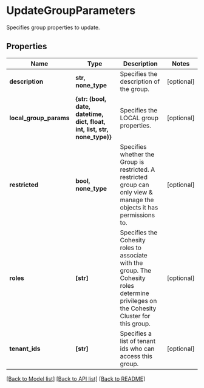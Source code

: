 # UpdateGroupParameters

Specifies group properties to update.

## Properties
Name | Type | Description | Notes
------------ | ------------- | ------------- | -------------
**description** | **str, none_type** | Specifies the description of the group. | [optional] 
**local_group_params** | **{str: (bool, date, datetime, dict, float, int, list, str, none_type)}** | Specifies the LOCAL group properties. | [optional] 
**restricted** | **bool, none_type** | Specifies whether the Group is restricted. A restricted group can only view &amp; manage the objects it has permissions to. | [optional] 
**roles** | **[str]** | Specifies the Cohesity roles to associate with the group. The Cohesity roles determine privileges on the Cohesity Cluster for this group. | [optional] 
**tenant_ids** | **[str]** | Specifies a list of tenant ids who can access this group. | [optional] 

[[Back to Model list]](../README.md#documentation-for-models) [[Back to API list]](../README.md#documentation-for-api-endpoints) [[Back to README]](../README.md)



